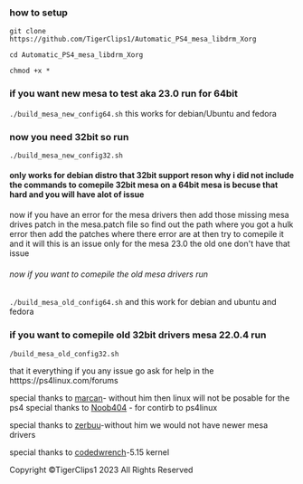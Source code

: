 ### how to setup     

`git clone https://github.com/TigerClips1/Automatic_PS4_mesa_libdrm_Xorg`

`cd Automatic_PS4_mesa_libdrm_Xorg`


`chmod +x *`

### if you want new mesa to test aka 23.0 run for 64bit

`./build_mesa_new_config64.sh`  this works for debian/Ubuntu and fedora

### now you need 32bit so run

`./build_mesa_new_config32.sh` 

#### only works for debian  distro that 32bit support reson why i did not include the commands to comepile 32bit mesa on a 64bit mesa is becuse that hard and you will have alot of issue

now if you have an error for the mesa drivers then add those missing mesa drives patch in the mesa.patch file so find out the path where you got a hulk error then add the patches where there error are at then try to comepile it and it will this is an issue only for the mesa 23.0 the old one don't have that issue

###### now if you want to comepile the old mesa drivers run 

`./build_mesa_old_config64.sh` and this work for debian and ubuntu and fedora 

### if you want to comepile old 32bit drivers mesa 22.0.4 run
`/build_mesa_old_config32.sh`

that it everything if you any issue go ask for help in the htttps://ps4linux.com/forums



special thanks to [marcan](https://github.com/marcan)- without him then linux will not be posable for the ps4
special thanks to [Noob404](https://github.com/noob404yt) - for contirb to ps4linux

special thanks to [zerbuu](https://ps4linux.com/forums/u/zerobou)-without him we would not have newer mesa drivers

special thanks to [codedwrench](https://github.com/codedwrench)-5.15 kernel

Copyright ©TigerClips1 2023 All Rights Reserved